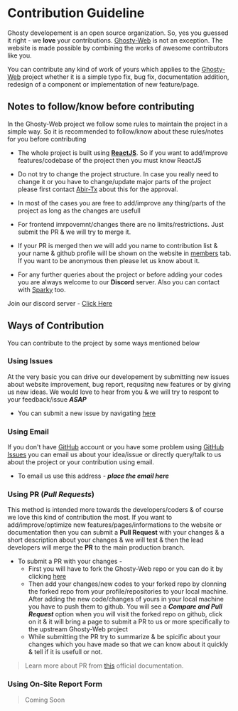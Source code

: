 # Contribution Guideline

Ghosty developement is an open source organization. So, yes you guessed it right - we **love** your contributions. [Ghosty-Web](#) is not an exception. The website is made possible by combining the works of awesome contributors like you. 

You can contribute any kind of work of yours which applies to the [Ghosty-Web](#) project whether it is a simple typo fix, bug fix, documentation addition, redesign of a component or implementation of new feature/page.

## Notes to follow/know before contributing

In the Ghosty-Web project we follow some rules to maintain the project in a simple way. So it is recommended to follow/know about these rules/notes for you before contributing

- The whole project is built using [**ReactJS**](#). So if you want to add/improve features/codebase of the project then you must know ReactJS

- Do not try to change the project structure. In case you really need to change it or you have to change/update major parts of the project please first contact [Abir-Tx](#) about this for the approval. 

- In most of the cases you are free to add/improve any thing/parts of the project as long as the changes are usefull

- For frontend imrpovemnt/changes there are no limits/restrictions. Just submit the PR & we will try to merge it.

- If your PR is merged then we will add you name to contribution list & your name & github profile will be shown on the website in [members](#) tab. If you want to be anonymous then please let us know about it.

- For any further queries about the project or before adding your codes you are always welcome to our **Discord** server. Also you can contact with [Sparky](#) too.

Join our discord server - [Click Here](#)

## Ways of Contribution

You can contribute to the project by some ways mentioned below

### Using Issues

At the very basic you can drive our developement by submitting new issues about website improvement, bug report, requsitng new features or by giving us new ideas. We would love to hear from you & we will try to respont to your feedback/issue ***ASAP***

- You can submit a new issue by navigating [here](#)

### Using Email

If you don't have [GitHub](#) account or you have some problem using [GitHub Issues](#) you can email us about your idea/issue or directly query/talk to us about the project or your contribution using email.

- To email us use this address - ***place the email here***

### Using PR (***Pull Requests***)

This method is intended more towards the developers/coders & of course we love this kind of contribution the most. If you want to add/improve/optimize new features/pages/informations to the website or documentation then you can submit a **Pull Request** with your changes & a short description about your changes & we will test & then the lead developers will merge the **PR** to the main production branch. 

- To submit a PR with your changes -
	- First you will have to fork the Ghosty-Web repo or you can do it by clicking [here](#)
	- Then add your changes/new codes to your forked repo by clonning the forked repo from your profile/repositories to your local machine. After adding the new code/changes of yours in your local machine you have to push them to github. You will see a ***Compare and Pull Request*** option when you will visit the forked repo on github, click on it & it will bring a page to submit a PR to us or more specifically to the upstream Ghosty-Web project
	- While submitting the PR try to summarize & be spicific about your changes which you have made so that we can know about it quickly & tell if it is usefull or not.

> Learn more about PR from [this](#) official documentation.

### Using On-Site Report Form

> Coming Soon
